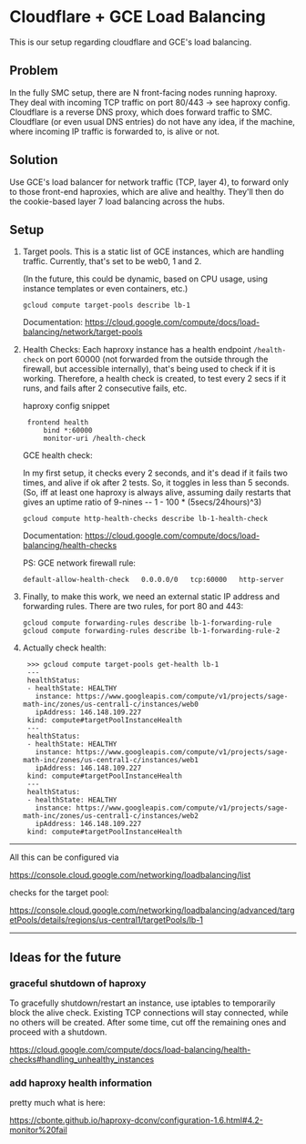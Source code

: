 # Cloudflare + GCE Load Balancing

This is our setup regarding cloudflare and GCE's load balancing.

## Problem

In the fully SMC setup, there are N front-facing nodes running haproxy. They deal with incoming TCP traffic on port 80/443 → see haproxy config. Cloudflare is a reverse DNS proxy, which does forward traffic to SMC. Cloudflare (or even usual DNS entries) do not have any idea, if the machine, where incoming IP traffic is forwarded to, is alive or not.

## Solution

Use GCE's load balancer for network traffic (TCP, layer 4), to forward only to those front-end haproxies, which are alive and healthy. They'll then do the cookie-based layer 7 load balancing across the hubs.

## Setup

1. Target pools. This is a static list of GCE instances, which are handling traffic. Currently, that's set to be web0, 1 and 2.

   (In the future, this could be dynamic, based on CPU usage, using instance templates or even containers, etc.)

       gcloud compute target-pools describe lb-1

   Documentation: https://cloud.google.com/compute/docs/load-balancing/network/target-pools

2. Health Checks: Each haproxy instance has a health endpoint `/health-check` on port 60000 (not forwarded from the outside through the firewall, but accessible internally), that's being used to check if it is working. Therefore, a health check is created, to test every 2 secs if it runs, and fails after 2 consecutive fails, etc.

   haproxy config snippet

        frontend health
            bind *:60000
            monitor-uri /health-check

   GCE health check:

   In my first setup, it checks every 2 seconds, and it's dead if it fails two times,
   and alive if ok after 2 tests. So, it toggles in less than 5 seconds.
   (So, iff at least one haproxy is always alive, assuming daily restarts that gives an uptime ratio of 9-nines -- 1 - 100 * (5secs/24hours)^3)

       gcloud compute http-health-checks describe lb-1-health-check

   Documentation: https://cloud.google.com/compute/docs/load-balancing/health-checks

   PS: GCE network firewall rule:

       default-allow-health-check	0.0.0.0/0	tcp:60000	http-server

3. Finally, to make this work, we need an external static IP address and forwarding rules. There are two rules, for port 80 and 443:

       gcloud compute forwarding-rules describe lb-1-forwarding-rule
       gcloud compute forwarding-rules describe lb-1-forwarding-rule-2

4. Actually check health:

        >>> gcloud compute target-pools get-health lb-1
        ---
        healthStatus:
        - healthState: HEALTHY
          instance: https://www.googleapis.com/compute/v1/projects/sage-math-inc/zones/us-central1-c/instances/web0
          ipAddress: 146.148.109.227
        kind: compute#targetPoolInstanceHealth
        ---
        healthStatus:
        - healthState: HEALTHY
          instance: https://www.googleapis.com/compute/v1/projects/sage-math-inc/zones/us-central1-c/instances/web1
          ipAddress: 146.148.109.227
        kind: compute#targetPoolInstanceHealth
        ---
        healthStatus:
        - healthState: HEALTHY
          instance: https://www.googleapis.com/compute/v1/projects/sage-math-inc/zones/us-central1-c/instances/web2
          ipAddress: 146.148.109.227
        kind: compute#targetPoolInstanceHealth

---

All this can be configured via

https://console.cloud.google.com/networking/loadbalancing/list

checks for the target pool:

https://console.cloud.google.com/networking/loadbalancing/advanced/targetPools/details/regions/us-central1/targetPools/lb-1

---

## Ideas for the future

### graceful shutdown of haproxy

To gracefully shutdown/restart an instance, use iptables to temporarily block the alive check. Existing TCP connections will stay connected, while no others will be created. After some time, cut off the remaining ones and proceed with a shutdown.

https://cloud.google.com/compute/docs/load-balancing/health-checks#handling_unhealthy_instances

### add haproxy health information

pretty much what is here:

https://cbonte.github.io/haproxy-dconv/configuration-1.6.html#4.2-monitor%20fail